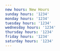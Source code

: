 ```yaml
---
new hours: New Hours
sunday hours: '1234'
monday hours: '1234'
tuesday hours: '1234'
wednesday hours: '1234'
thursday hours: '1234'
friday hours: '1234'
saturday hours: '1234'
---
```


